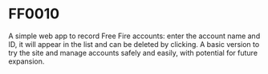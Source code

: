 # FF0010
A simple web app to record Free Fire accounts: enter the account name and ID, it will appear in the list and can be deleted by clicking. A basic version to try the site and manage accounts safely and easily, with potential for future expansion.
